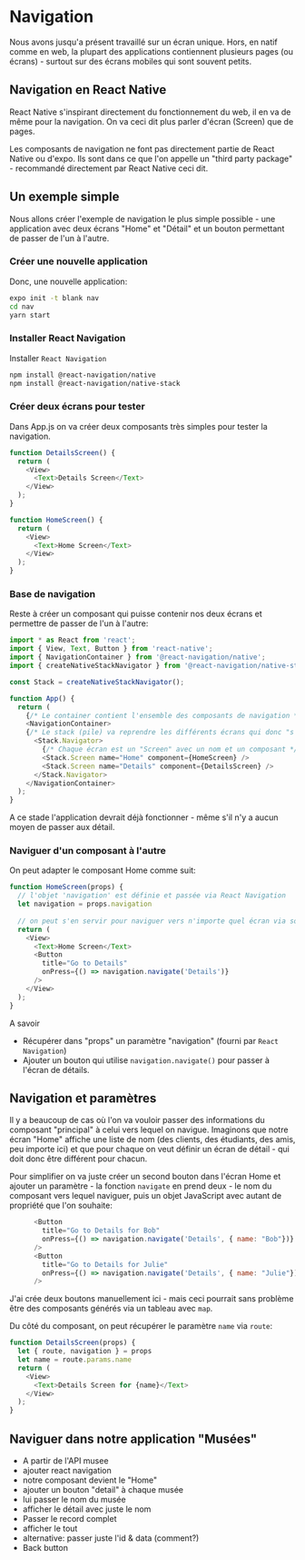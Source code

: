 # Navigation

Nous avons jusqu'a présent travaillé sur un écran unique. Hors, en natif comme en web, la plupart des applications contiennent plusieurs pages (ou écrans) - surtout sur des écrans mobiles qui sont souvent petits.

## Navigation en React Native

React Native s'inspirant directement du fonctionnement du web, il en va de même pour la navigation. On va ceci dit plus parler d'écran (Screen) que de pages.

Les composants de navigation ne font pas directement partie de React Native ou d'expo. Ils sont dans ce que l'on appelle un "third party package" - recommandé directement par React Native ceci dit.

## Un exemple simple

Nous allons créer l'exemple de navigation le plus simple possible - une application avec deux écrans "Home" et "Détail" et un bouton permettant de passer de l'un à l'autre.

### Créer une nouvelle application

Donc, une nouvelle application:

```bash
expo init -t blank nav
cd nav
yarn start
```
### Installer React Navigation

Installer `React Navigation`

```bash
npm install @react-navigation/native
npm install @react-navigation/native-stack
```

### Créer deux écrans pour tester

Dans App.js on va créer deux composants très simples pour tester la navigation.

```JavaScript
function DetailsScreen() {
  return (
    <View>
      <Text>Details Screen</Text>
    </View>
  );
}

function HomeScreen() {
  return (
    <View>
      <Text>Home Screen</Text>
    </View>
  );
}
```

### Base de navigation

Reste à créer un composant qui puisse contenir nos deux écrans et permettre de passer de l'un à l'autre:

```JavaScript
import * as React from 'react';
import { View, Text, Button } from 'react-native';
import { NavigationContainer } from '@react-navigation/native';
import { createNativeStackNavigator } from '@react-navigation/native-stack';

const Stack = createNativeStackNavigator();

function App() {
  return (
    {/* Le container contient l'ensemble des composants de navigation */}
    <NavigationContainer>
    {/* Le stack (pile) va reprendre les différents écrans qui donc "s'empilent" les uns au dessus des autres */}
      <Stack.Navigator>
        {/* Chaque écran est un "Screen" avec un nom et un composant */}
        <Stack.Screen name="Home" component={HomeScreen} />
        <Stack.Screen name="Details" component={DetailsScreen} />
      </Stack.Navigator>
    </NavigationContainer>
  );
}
```

A ce stade l'application devrait déjà fonctionner - même s'il n'y a aucun moyen de passer aux détail.

### Naviguer d'un composant à l'autre

On peut adapter le composant Home comme suit:

```JavaScript
function HomeScreen(props) {
  // l'objet 'navigation' est définie et passée via React Navigation
  let navigation = props.navigation
  
  // on peut s'en servir pour naviguer vers n'importe quel écran via son "name"
  return (
    <View>
      <Text>Home Screen</Text>
      <Button
        title="Go to Details"
        onPress={() => navigation.navigate('Details')}
      />
    </View>
  );
}
```

A savoir 

- Récupérer dans "props" un paramètre "navigation" (fourni par `React Navigation`)
- Ajouter un bouton qui utilise `navigation.navigate()` pour passer à l'écran de détails. 

## Navigation et paramètres

Il y a beaucoup de cas où l'on va vouloir passer des informations du composant "principal" à celui vers lequel on navigue. Imaginons que notre écran "Home" affiche une liste de nom (des clients, des étudiants, des amis, peu importe ici) et que pour chaque on veut définir un écran de détail - qui doit donc être différent pour chacun.

Pour simplifier on va juste créer un second bouton dans l'écran Home et ajouter un paramètre -  la fonction `navigate` en prend deux - le nom du composant vers lequel naviguer, puis un objet JavaScript avec autant de propriété que l'on souhaite:

```JavaScript
      <Button
        title="Go to Details for Bob"
        onPress={() => navigation.navigate('Details', { name: "Bob"})}
      />
      <Button
        title="Go to Details for Julie"
        onPress={() => navigation.navigate('Details', { name: "Julie"})}
      />
``` 

J'ai crée deux boutons manuellement ici - mais ceci pourrait sans problème être des composants générés via un tableau avec `map`.

Du côté du composant, on peut récupérer le paramètre `name` via `route`:

```JavaScript
function DetailsScreen(props) {
  let { route, navigation } = props
  let name = route.params.name
  return (
    <View>
      <Text>Details Screen for {name}</Text>
    </View>
  );
}
```

## Naviguer dans notre application "Musées"

- A partir de l'API musee
- ajouter react navigation
- notre composant devient le "Home"
- ajouter un bouton "detail" à chaque musée
- lui passer le nom du musée
- afficher le détail avec juste le nom
- Passer le record complet
- afficher le tout
- alternative: passer juste l'id & data (comment?)
- Back button